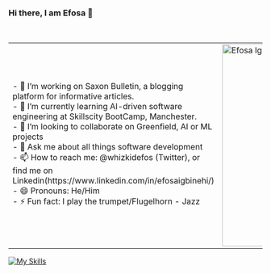 ### Hi there, I am Efosa 👋
<table>
  
  <tr>
    <td valign="center">
      - 🔭 I’m working on Saxon Bulletin, a blogging platform for informative articles. <br>
      - 🌱 I’m currently learning AI-driven software engineering at Skillscity BootCamp, Manchester. <br>
      - 👯 I’m looking to collaborate on Greenfield, AI or ML projects <br>
      - 💬 Ask me about all things software development <br>
      - 📫 How to reach me: @whizkidefos (Twitter), or find me on Linkedin(https://www.linkedin.com/in/efosaigbinehi/) <br>
      - 😄 Pronouns: He/Him <br>
      - ⚡ Fun fact: I play the trumpet/Flugelhorn - Jazz <br>
    </td> <br>
    <td>
      <a href="https://app.daily.dev/whizkidefos"><img src="https://api.daily.dev/devcards/f020652d48494895b0c39def2320dd72.png?r=hkl" width="400" alt="Efosa Igbinehi's Dev Card"/></a>
    </td>
  </tr>

  </table>
  
<!-- ![GitHub Activity Graph](https://activity-graph.herokuapp.com/graph?username=whizkidefos&theme=dracula&hide_border=true) -->
[![My Skills](https://skillicons.dev/icons?i=c,py,js,ts,html,css,sass,bootstrap,tailwind,docker,jquery,react,nextjs,nodejs,php,flask,django,postgres,wordpress,svelte,rails,vscode,figma,ai,git,aws,azure)](https://skillicons.dev)

